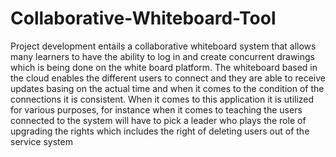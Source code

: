 # Collaborative-Whiteboard-Tool
Project development entails a collaborative whiteboard system that allows many learners to have the ability to log in and create concurrent drawings which is being done on the white board platform. The whiteboard based in the cloud enables the different users to connect and they are able to receive updates basing on the actual time and when it comes to the condition of the connections it is consistent. When it comes to this application it is utilized for various purposes, for instance when it comes to teaching  the users connected  to the system  will have to pick a leader  who plays the role of upgrading the rights which includes the right of deleting  users out  of the service system 
